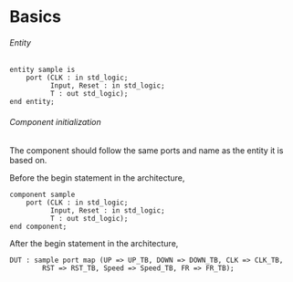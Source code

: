 # Basics

###### Entity
```
entity sample is
    port (CLK : in std_logic;
          Input, Reset : in std_logic;
          T : out std_logic);
end entity;
```

###### Component initialization
The component should follow the same ports and name as the entity it is based on.<br />

Before the begin statement in the architecture,
```
component sample
    port (CLK : in std_logic;
          Input, Reset : in std_logic;
          T : out std_logic);
end component;
```

After the begin statement in the architecture,
```
DUT : sample port map (UP => UP_TB, DOWN => DOWN_TB, CLK => CLK_TB, 
        RST => RST_TB, Speed => Speed_TB, FR => FR_TB);
```